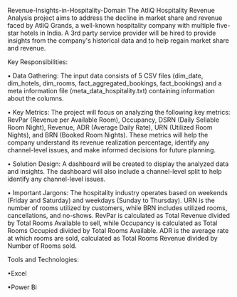 Revenue-Insights-in-Hospitality-Domain
The AtliQ Hospitality Revenue Analysis project aims to address the decline in market share and revenue faced by AtliQ Grands, a well-known hospitality company with multiple five-star hotels in India. A 3rd party service provider will be hired to provide insights from the company's historical data and to help regain market share and revenue.

Key Responsibilities:

• Data Gathering: The input data consists of 5 CSV files (dim_date, dim_hotels, dim_rooms, fact_aggregated_bookings, fact_bookings) and a meta information file (meta_data_hospitality.txt) containing information about the columns.

• Key Metrics: The project will focus on analyzing the following key metrics: RevPar (Revenue per Available Room), Occupancy, DSRN (Daily Sellable Room Night), Revenue, ADR (Average Daily Rate), URN (Utilized Room Nights), and BRN (Booked Room Nights). These metrics will help the company understand its revenue realization percentage, identify any channel-level issues, and make informed decisions for future planning.

• Solution Design: A dashboard will be created to display the analyzed data and insights. The dashboard will also include a channel-level split to help identify any channel-level issues.

• Important Jargons: The hospitality industry operates based on weekends (Friday and Saturday) and weekdays (Sunday to Thursday). URN is the number of rooms utilized by customers, while BRN includes utilized rooms, cancellations, and no-shows. RevPar is calculated as Total Revenue divided by Total Rooms Available to sell, while Occupancy is calculated as Total Rooms Occupied divided by Total Rooms Available. ADR is the average rate at which rooms are sold, calculated as Total Rooms Revenue divided by Number of Rooms sold.

Tools and Technologies:

•Excel

•Power Bi
